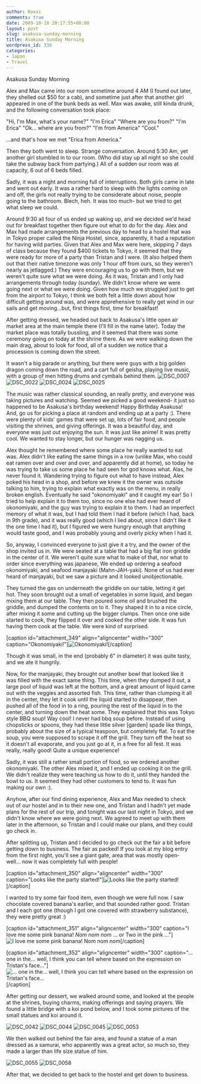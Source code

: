 ```yaml
---
author: Roxxi
comments: true
date: 2009-10-18 20:17:55+00:00
layout: post
slug: asakusa-sunday-morning
title: Asakusa Sunday Morning
wordpress_id: 339
categories:
- Japan
- Travel
---
```


Asakusa Sunday Morning

Alex and Max came into our room sometime around 4 AM (I found out later, they shelled out $50 for a cab), and sometime just after that another girl appeared in one of the bunk beds as well. Max was awake, still kinda drunk, and the following conversation took place:

"Hi, I'm Max, what's your name?"
"I'm Erica"
"Where are you from?"
"I'm Erica"
"Ok... where are you from?"
"I'm from America"
"Cool."

...and that's how we met "Erica from America."

Then they both went to sleep.  Strange conversation.  Around 5:30 Am, yet another girl stumbled in to our room. (Who did stay up all night so she could take the subway back from partying.) All of a sudden our room was at capacity, 6 out of 6 beds filled.

Sadly, it was a night and morning full of interruptions. Both girls came in late and went out early.  It was a rather hard to sleep with the lights coming on and off, the girls not really trying to be considerate about noise, people going to the bathroom.  Blech, heh. It was too much- but we tried to get what sleep we could.

Around 9:30 all four of us ended up waking up, and we decided we'd head out for breakfast together then figure out what to do for the day.  Alex and Max had made arrangements the previous day to head to a hostel that was in Tokyo proper called the Ninja Hostel, since, apparently, it had a reputation for having wild parties.  Given that Alex and Max were here, skipping 7 days of class because they found $400 tickets to Tokyo, it seemed that they were ready for more of a party than Tristan and I were. (It also helped them out that their native timezone was only 1 hour off from ours, so they weren't nearly as jetlagged.)  They were encouraging us to go with them, but we weren't quite sure what we were doing.  As it was, Tristan and I only had arrangements through today (sunday). We didn't know where we were going next or what we were doing. Given how much we struggled just to get from the airport to Tokyo, I think we both felt a little down about how difficult getting around was, and were apprehensive to really get wind in our sails and get moving...but, first things first, time for breakfast!

After getting dressed, we headed out back to Asakusa's little open air market area at the main temple there (I'll fill in the name later). Today the market place was totally bussling, and it seemed that there was some ceremony going on today at the shrine there.  As we were walking down the main drag, about to look for food, all of a sudden we notice that a procession is coming down the street.

It wasn't a big parade or anything, but there were guys with a big golden dragon coming down the road, and a cart full of geisha, playing live music, with a group of men hitting drums and cymbals behind them.
![DSC_0007](/img/2009/10/DSC_0007-199x300.jpg)
![DSC_0022](/img/2009/10/DSC_0022-300x199.jpg)
![DSC_0024](/img/2009/10/DSC_0024-300x199.jpg)
![DSC_0025](/img/2009/10/DSC_0025-199x300.jpg)

The music was rather classical sounding, an really pretty, and everyone was taking pictures and watching.  Seemed we picked a good weekend- it just so happened to be Asakusa's birthday weekend! Happy Birthday Asakusa! And, go us for picking a place at random and ending up at a party :).  There were plenty of kids' games that were set up, lots of fair food, and people visiting the shrines, and giving offerings. It was a beautiful day, and everyone was just out enjoying the sun.  It was just like anime! It was pretty cool. We wanted to stay longer, but our hunger was nagging us.

Alex thought he remembered where some place he really wanted to eat was.  Alex didn't like eating the same things in a row (unlike Max, who could eat ramen over and over and over, and apparently did at home), so today he was trying to take us some place he had seen for god knows what. Alas, he never found it. Wandering trying to figure out what to have instead, Alex poked his head in a shop, and before we knew it the owner was outside talking to him, trying to explain what exactly was on the menu, in really broken english. Eventually he said "okonomiyaki" and it caught my ear! So I tried to help explain it to them too, since no one else had ever heard of okonomiyaki, and the guy was trying to explain it to them. I had an imperfect memory of what it was, but I had told them I had it before (which I had, back in 9th grade), and it was really good (which I lied about, since I didn't like it the one time I had it), but I figured we were hungry enough that anything would taste good, and I was probably young and overly picky when I had it.

So, anyway, I convinced everyone to just give it a try, and the owner of the shop invited us in.  We were seated at a table that had a big flat iron griddle in the center of it. We weren't quite sure what to make of that, nor what to order since everything was japanese, We ended up ordering a seafood okonomiyaki, and seafood manjayaki (Mahn-JAH-yaki). None of us had ever heard of manjayaki, but we saw a picture and it looked unobjectionable. 

They turned the gas on underneath the griddle on our table, letting it get hot. They soon brought out a small of vegetables in some liquid, and began mixing them at our table. They then poured some oil and brushed the griddle, and dumped the contents on to it.  They shaped it in to a nice circle, after mixing it some and cutting up the bigger clumps. Then once one side started to cook, they flipped it over and cooked the other side.  It was fun having them cook at the table. We were kind of surprised.

[caption id="attachment_349" align="aligncenter" width="300" caption="Okonomiyaki!"]![Okonomiyaki!](/img/2009/10/DSC_0034-300x199.jpg)[/caption]

Though it was small, in the end (probably 6" in diameter) it was quite tasty, and we ate it hungrily.

Now, for the manjayaki, they brought out another bowl that looked like it was filled with the exact same thing.  This time, when they dumped it out, a large pool of liquid was left at the bottom, and a great amount of liquid came out with the veggies and assorted fish.  This time, rather than clumping it all in the center, they let it cook until the liquid started to disappear, then pushed all of the food in to a ring, pouring the rest of the liquid in to the center, and turning down the heat some.  They explained that this was Tokyo style BBQ soup!  Way cool! I never had bbq soup before.  Instead of using chopsticks or spoons, they had these little silver [garden] spade like things, probably about the size of a typical teaspoon, but completely flat.  To eat the soup, you were supposed to scrape it off the grill. They turn off the heat so it doesn't all evaporate, and you just go at it, in a free for all fest.  It was really, really good! Quite a unique experience!

Sadly, it was still a rather small portion of food, so we ordered another okonomiyaki.  The other Alex mixed it, and I ended up cooking it on the grill. We didn't realize they were teaching us how to do it, until they handed the bowl to us.  It seemed they had other customers to tend to. It was fun making our own :).

Anyhow, after our find dining experience, Alex and Max needed to check out of our hostel and in to their new one, and Tristan and I hadn't yet made plans for the rest of our trip, and tonight was our last night in Tokyo, and we didn't know where we were going next.  We agreed to meet up with them later in the afternoon, so Tristan and I could make our plans, and they could go check in.

After splitting up, Tristan and I decided to go check out the fair a bit before getting down to business. The fair as packed! If you look at my blog entry from the first night, you'll see a giant gate, area that was mostly open- well… now it was completely full with people!

[caption id="attachment_350" align="aligncenter" width="300" caption="Looks like the party started!"]![Looks like the party started!](/img/2009/10/DSC_00371-300x199.jpg)[/caption]

I wanted to try some fair food item, even though we were full now.  I saw chocolate covered banana's earlier, and that sounded rather good.  Tristan and I each got one (though I got one covered with strawberry substance), they were pretty great :)

[caption id="attachment_351" align="aligncenter" width="300" caption="I love me some pink banana! *Nom nom nom* ... or Two in the pink ..."]![I love me some pink banana! *Nom nom nom*](/img/2009/10/DSC_0038-300x199.jpg)[/caption]

[caption id="attachment_352" align="aligncenter" width="300" caption="... one in the... well, I think you can tell where based on the expression on Tristan\'s face..."]![... one in the... well, I think you can tell where based on the expression on Tristan's face...](/img/2009/10/DSC_00411-300x199.jpg)[/caption]

After getting our dessert, we walked around some, and looked at the people at the shrines, buying charms, making offerings and saying prayers.  We found a little bridge with a koi pond below, and I took some pictures of the small statues and koi around it.

![DSC_0042](/img/2009/10/DSC_0042-199x300.jpg)
![DSC_0044](/img/2009/10/DSC_0044-300x199.jpg)
![DSC_0045](/img/2009/10/DSC_0045-300x199.jpg)
![DSC_0053](/img/2009/10/DSC_0053-199x300.jpg)

We then walked out behind the fair area, and found a statue of a man dressed as a samurai, who apparently was a great actor, so much so, they made a larger than life size statue of him.

![DSC_0055](/img/2009/10/DSC_0055-300x199.jpg)
![DSC_0058](/img/2009/10/DSC_0058-300x199.jpg)

After that, we decided to get back to the hostel and get down to business.  


